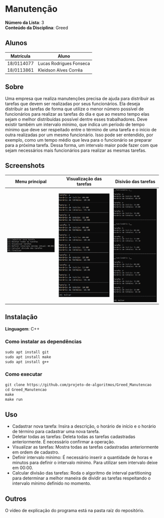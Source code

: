 # Manutenção

**Número da Lista**: 3<br>
**Conteúdo da Disciplina**: Greed<br>

## Alunos
|Matrícula | Aluno |
| -- | -- |
| 18/0114077  | Lucas Rodrigues Fonseca |
| 18/0113861  | Kleidson Alves Corrêa |

## Sobre 
Uma empresa que realiza manutenções precisa de ajuda para distribuir as tarefas que devem ser realizadas por seus funcionários. Ela deseja distribuir as tarefas de forma que utilize o menor número possível de funcionários para realizar as tarefas do dia e que ao mesmo tempo elas sejam o melhor distribuídas possível dentre esses trabalhadores. Deve existir também um intervalo mínimo, que indica um período de tempo mínimo que deve ser respeitado entre o término de uma tarefa e o início de outra realizadas por um mesmo funcionário. Isso pode ser entendido, por exemplo, como um tempo médio que leva para o funcionário se preparar para a próxima tarefa. Dessa forma, um intervalo maior pode fazer com que sejam necessários mais funcionários para realizar as mesmas tarefas.

## Screenshots
Menu principal             |  Visualização das tarefas | Disivão das tarefas
:-------------------------:|:-------------------------:|:-------------------------:|
![](img/menu_principal.png)  | ![](img/lista_tarefas.png)|![](img/interval_partitioning.png)

## Instalação 
**Linguagem**: C++<br>

### Como instalar as dependências
```
sudo apt install git
sudo apt install make
sudo apt install g++
```

### Como executar
```
git clone https://github.com/projeto-de-algoritmos/Greed_Manutencao
cd Greed_Manutencao
make
make run
```

## Uso 
- Cadastrar nova tarefa: Insira a descrição, o horário de início e o horário de término para cadastrar uma nova tarefa.
- Deletar todas as tarefas: Deleta todas as tarefas cadastradas anteriormente. É necessário confirmar a operação.
- Visualizar as tarefas: Mostra todas as tarefas cadastradas anteriormente em ordem de cadastro.
- Definir intervalo mínimo: É necessário inserir a quantidade de horas e minutos para definir o intervalo mínimo. Para utilizar sem intervalo deixe em 00:00.
- Calcular divisão das tarefas: Roda o algoritmo de interval partitioning para determinar a melhor maneira de dividir as tarefas respeitando o intervalo mínimo definido no momento.

## Outros 
O vídeo de explicação do programa está na pasta raíz do repositório.
